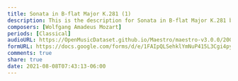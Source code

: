 ```yaml
---
title: Sonata in B-flat Major K.281 (1)
description: This is the description for Sonata in B-flat Major K.281 by Wolfgang Amadeus Mozart
composers: [Wolfgang Amadeus Mozart]
periods: [Classical]
audioURL: https://OpenMusicDataset.github.io/Maestro/maestro-v3.0.0/2009/MIDI-Unprocessed_08_R1_2009_01-04_ORIG_MID--AUDIO_08_R1_2009_08_R1_2009_01_WAV.midi
formURL: https://docs.google.com/forms/d/e/1FAIpQLSehklYmNuP415L3Cgi4pymwdZkwspFkPlEFGFqH163OCqZb0A/viewform
comments: true
share: true
date: 2021-08-08T07:43:13-06:00
---
```

